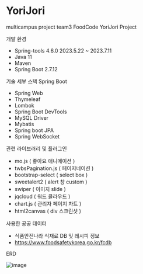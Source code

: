 # YoriJori
multicampus project team3 FoodCode YoriJori Project

개발 환경
- Spring-tools 4.6.0 2023.5.22 ~ 2023.7.11
- Java 11
- Maven
- Spring Boot 2.7.12

기술 세부 스택
Spring Boot
- Spring Web
- Thymeleaf
- Lombok
- Spring Boot DevTools
- MySQL Driver
- Mybatis
- Spring boot JPA
- Spring WebSocket

관련 라이브러리 및 플러그인 
- mo.js ( 좋아요 애니메이션 )
- twbsPagination.js ( 페이지네이션 )
- bootstrap-select ( select box )
- sweetalert2 ( alert 창 custom )
- swiper ( 이미지 slide )
- jqcloud ( 워드 클라우드 )
- chart.js ( 관리자 페이지 차트 )
- html2canvas ( div 스크린샷 )

사용한 공공 데이터
- 식품안전나라 식재료 DB 및 레시피 정보
- https://www.foodsafetykorea.go.kr/fcdb 

ERD 

![image](https://github.com/sgustjd2/YoriJori/assets/49851554/c270b72e-1c13-425e-987c-1c0ae78a7910)
